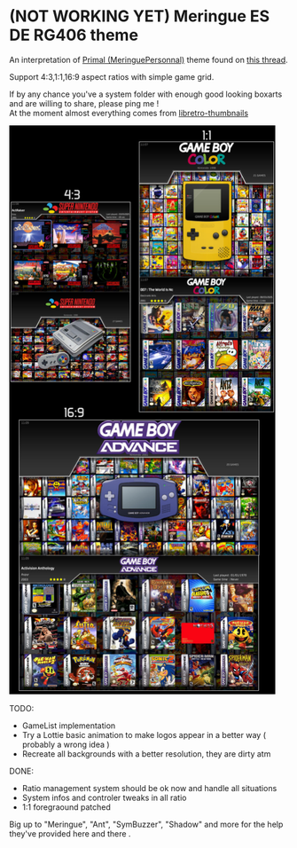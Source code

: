 # (NOT WORKING YET) Meringue ES DE RG406 theme

An interpretation of [Primal (MeringuePersonnal)](https://www.reddit.com/user/MeringuePersonal3407/) theme found on [this thread](https://www.reddit.com/r/ANBERNIC/comments/1ix9124/my_collection/).<br />

Support 4:3,1:1,16:9 aspect ratios with simple game grid.<br />

If by any chance you've a system folder with enough good looking boxarts and are willing to share, please ping me !<br />
At the moment almost everything comes from [libretro-thumbnails](https://github.com/libretro-thumbnails/libretro-thumbnails)

<img src="https://github.com/kthod861/Meringue_ES_DE_Knulli/blob/main/_inc/screenshot.jpg" width="480" /><br />


TODO: <br />

- GameList implementation
- Try a Lottie basic animation to make logos appear in a better way ( probably a wrong idea )
- Recreate all backgrounds with a better resolution, they are dirty atm

DONE: <br />
- Ratio management system should be ok now and handle all situations
- System infos and controler tweaks in all ratio
- 1:1 foregraound patched
  

Big up to "Meringue", "Ant", "SymBuzzer", "Shadow" and more for the help they've provided here and there .
